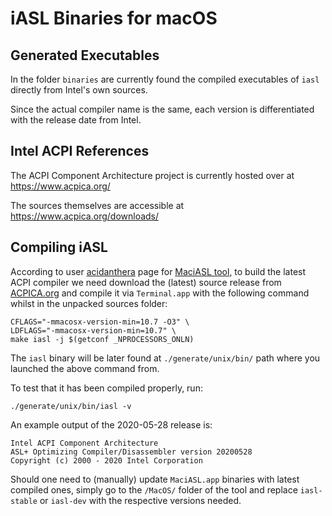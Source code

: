# iASL Binaries for macOS

## Generated Executables

In the folder `binaries` are currently found the compiled executables of `iasl` directly from Intel's own sources.<br/>

Since the actual compiler name is the same, each version is differentiated with the release date from Intel.

## Intel ACPI References

The ACPI Component Architecture project is currently hosted over at https://www.acpica.org/<br/>

The sources themselves are accessible at https://www.acpica.org/downloads/

## Compiling iASL

According to user [acidanthera](https://github.com/acidanthera) page for [MaciASL tool](https://github.com/acidanthera/MaciASL), to build the latest ACPI compiler we need download the (latest) source release from [ACPICA.org](https://www.acpica.org/downloads/) and compile it via `Terminal.app` with the following command whilst in the unpacked sources folder:
```
CFLAGS="-mmacosx-version-min=10.7 -O3" \
LDFLAGS="-mmacosx-version-min=10.7" \
make iasl -j $(getconf _NPROCESSORS_ONLN)
```
The `iasl` binary will be later found at `./generate/unix/bin/` path where you launched the above command from.<br/>

To test that it has been compiled properly, run:

`./generate/unix/bin/iasl -v`

An example output of the 2020-05-28 release is:
```
Intel ACPI Component Architecture
ASL+ Optimizing Compiler/Disassembler version 20200528
Copyright (c) 2000 - 2020 Intel Corporation
```

Should one need to (manually) update `MaciASL.app` binaries with latest compiled ones, simply go to the `/MacOS/` folder of the tool and replace `iasl-stable` or `iasl-dev` with the respective versions needed.

